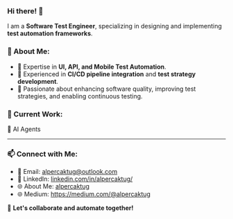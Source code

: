 ### Hi there! 👋

I am a **Software Test Engineer**, specializing in designing and implementing **test automation frameworks**.

### 🚀 About Me:
- 🔹 Expertise in **UI, API, and Mobile Test Automation**.
- 🔹 Experienced in **CI/CD pipeline integration** and **test strategy development**.
- 🔹 Passionate about enhancing software quality, improving test strategies, and enabling continuous testing.

### 🔭 Current Work:
🤔 AI Agents


---

### 📫 Connect with Me:
- 📩 Email: [alpercaktug@outlook.com](mailto:alpercaktug@outlook.com)
- 💼 LinkedIn: [linkedin.com/in/alpercaktug/](https://linkedin.com/in/alpercaktug/)
- 🌐 About Me: [alpercaktug](https://alpercaktug.github.io)
- 🌐 Medium: https://medium.com/@alpercaktug

🚀 **Let's collaborate and automate together!**



<!--
**alpercaktug/alpercaktug** is a ✨ _special_ ✨ repository because its `README.md` (this file) appears on your GitHub profile.

Here are some ideas to get you started:

- 🔭 I’m currently working on ...
- 🌱 I’m currently learning ...
- 👯 I’m looking to collaborate on ...
- 🤔 I’m looking for help with ...
- 💬 Ask me about ...
- 📫 How to reach me: ...
- 😄 Pronouns: ...
- ⚡ Fun fact: ...
-->
